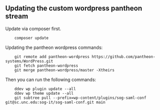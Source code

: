 ## Updating the custom wordpress pantheon stream


Update via composer first.

```
    composer update
```

Updating the pantheon wordpress commands:

```
    git remote add pantheon-wordpress https://github.com/pantheon-systems/WordPress.git
    git fetch pantheon-wordpress
    git merge pantheon-wordpress/master -Xtheirs
```

Then you can run the following commands:

```
    ddev wp plugin update --all
    ddev wp theme update --all
    git subtree pull --prefix=wp-content/plugins/sog-saml-conf git@sc.unc.edu:sog-it/sog-saml-conf.git main
```


